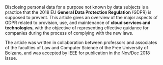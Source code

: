 Disclosing personal data for a purpose not known by data subjects is a practice that the 2018 EU **General Data
Protection Regulation** (GDPR) is supposed to prevent. This article gives an overview of the major aspects of GDPR
related to provision, use, and maintenance of **cloud services and technologies**, with the objective of representing
effective guidance for companies during the process of complying with the new laws.

The article was written in collaboration between professors and associates of the faculties of Law and Computer Science
of the Free University of Bolzano, and was accepted by IEEE for publication in the Nov/Dec 2018 issue.
